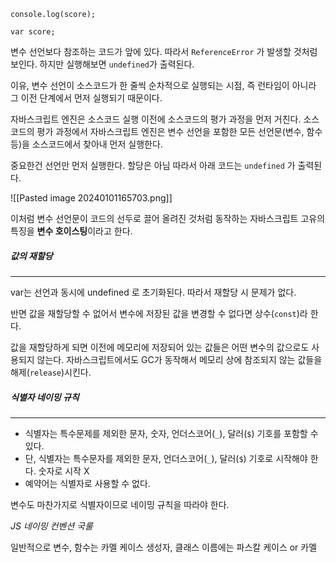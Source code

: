 
```
console.log(score);

var score;
```

변수 선언보다 참조하는 코드가 앞에 있다. 따라서 `ReferenceError` 가 발생할 것처럼 보인다. 하지만 실행해보면 `undefined`가 출력된다.

이유, 변수 선언이 소스코드가 한 줄씩 순차적으로 실행되는 시점, 즉 런타임이 아니라 그 이전 단계에서 먼저 실행되기 때문이다.

자바스크립트 엔진은 소스코드 실행 이전에 소스코드의 평가 과정을 먼저 거친다. 소스코드의 평가 과정에서 자바스크립트 엔진은 변수 선언을 포함한 모든 선언문(변수, 함수 등)을 소스코드에서 찾아내 먼저 실행한다.

중요한건 선언만 먼저 실행한다. 할당은 아님 따라서 아래 코드는 `undefined` 가 출력된다.

![[Pasted image 20240101165703.png]]

이처럼 변수 선언문이 코드의 선두로 끌어 올려진 것처럼 동작하는 자바스크립트 고유의 특징을 **변수 호이스팅**이라고 한다.


##### 값의 재할당
---
var는 선언과 동시에 undefined 로 초기화된다. 따라서 재할당 시 문제가 없다.

반면 값을 재할당할 수 없어서 변수에 저장된 값을 변경할 수 없다면 상수(`const`)라 한다.

값을 재할당하게 되면 이전에 메모리에 저장되어 있는 값들은 어떤 변수의 값으로도 사용되지 않는다. 자바스크립트에서도 GC가 동작해서 메모리 상에 참조되지 않는 값들을 해제(`release`)시킨다.



##### 식별자 네이밍 규칙
---

- 식별자는 특수문제를 제외한 문자, 숫자, 언더스코어(`_`), 달러(`$`) 기호를 포함할 수 있다.
- 단, 식별자는 특수문자를 제외한 문자, 언더스코어(`_`), 달러(`$`) 기호로 시작해야 한다. 숫자로 시작 X
- 예약어는 식별자로 사용할 수 없다.

변수도 마찬가지로 식별자이므로 네이밍 규칙을 따라야 한다.

*JS 네이밍 컨벤션 국룰*

일반적으로 변수, 함수는 카멜 케이스
생성자, 클래스 이름에는 파스칼 케이스 or 카멜
